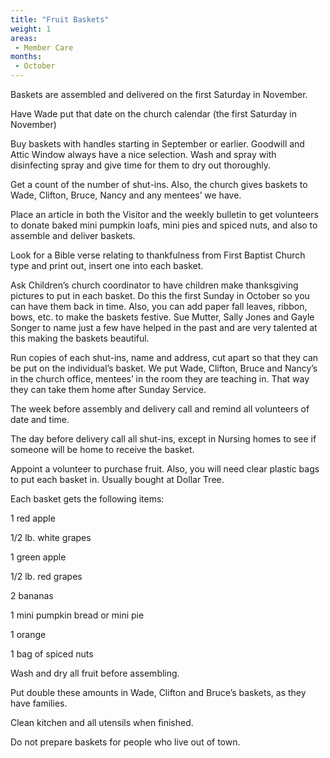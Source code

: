 ```yaml
---
title: "Fruit Baskets"
weight: 1
areas: 
 - Member Care
months: 
 - October
---
```


Baskets are assembled and delivered on the first Saturday in November.

Have Wade put that date on the church calendar (the first Saturday in November)

Buy baskets with handles starting in September or earlier. Goodwill and Attic Window always have a nice selection. Wash and spray with disinfecting spray and give time for them to dry out thoroughly.

Get a count of the number of shut-ins. Also, the church gives baskets to Wade, Clifton, Bruce, Nancy and any mentees’ we have.

Place an article in both the Visitor and the weekly bulletin to get volunteers to donate baked mini pumpkin loafs, mini pies and spiced nuts, and also to assemble and deliver baskets.

Look for a Bible verse relating to thankfulness from First Baptist Church type and print out, insert one into each basket.

Ask Children’s church coordinator to have children make thanksgiving pictures to put in each basket. Do this the first Sunday in October so you can have them back in time. Also, you can add paper fall leaves, ribbon, bows, etc. to make the baskets festive. Sue Mutter, Sally Jones and Gayle Songer to name just a few have helped in the past and are very talented at this making the baskets beautiful.

Run copies of each shut-ins, name and address, cut apart so that they can be put on the individual’s basket. We put Wade, Clifton, Bruce and Nancy’s in the church office, mentees’ in the room they are teaching in. That way they can take them home after Sunday Service.

The week before assembly and delivery call and remind all volunteers of date and time.

The day before delivery call all shut-ins, except in Nursing homes to see if someone will be home to receive the basket.

Appoint a volunteer to purchase fruit. Also, you will need clear plastic bags to put each basket in. Usually bought at Dollar Tree.

Each basket gets the following items:

1 red apple

1/2  lb. white grapes

1 green apple

1/2  lb. red grapes

2 bananas

1 mini pumpkin bread or mini pie

1 orange

1 bag of spiced nuts


Wash and dry all fruit before assembling.

Put double these amounts in Wade, Clifton and Bruce’s baskets, as they have families.

Clean kitchen and all utensils when finished.

Do not prepare baskets for people who live out of town.
